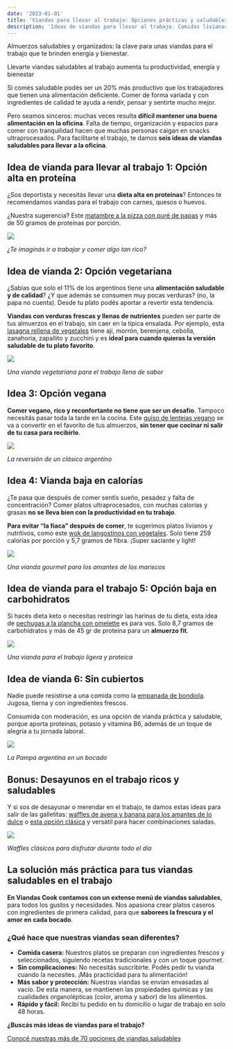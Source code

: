 ```yaml
---
date: '2023-01-01'
title: 'Viandas para llevar al trabajo: Opciones prácticas y saludables'
description: 'Ideas de viandas para llevar al trabajo. Comidas livianas, veganas, proteicas y más opciones para comer saludable en la oficina.'
---
```


<p>Almuerzos saludables y organizados: la clave para unas viandas para el trabajo que te brinden energía y bienestar.</p>

<p>Llevarte viandas saludables al trabajo aumenta tu productividad, energía y bienestar</p>

<p>Si comés saludable podés ser un 20% más productivo que los trabajadores que tienen una alimentación deficiente. Comer de forma variada y con ingredientes de calidad te ayuda a rendir, pensar y sentirte mucho mejor.</p>

<p>Pero seamos sinceros: muchas veces resulta <strong>difícil mantener una buena alimentación en la oficina</strong>. Falta de tiempo, organización y espacios para comer con tranquilidad hacen que muchas personas caigan en snacks ultraprocesados. Para facilitarte el trabajo, te damos <strong>seis ideas de viandas saludables para llevar a la oficina</strong>.</p>

<h2>Idea de vianda para llevar al trabajo 1: Opción alta en proteína</h2>

<p>¿Sos deportista y necesitás llevar una <strong>dieta alta en proteínas</strong>? Entonces te recomendamos viandas para el trabajo con carnes, quesos o huevos.</p>

<p>¿Nuestra sugerencia? Este <a href="/plato/matambre-a-la-pizza-con-pure-de-papa" title="Matambre a la pizza con puré de papas">matambre a la pizza con puré de papas</a> y más de 50 gramos de proteínas por porción.</p>

<div>
<a href="/plato/matambre-a-la-pizza-con-pure-de-papa" title="Matambre a la pizza con puré de papas">
  <img src="https://res.cloudinary.com/viandascook/image/upload/f_auto,q_auto/hg10jic70yqjllx9vl7k">
</a>

<em>¿Te imaginás ir a trabajar y comer algo tan rico?</em>

</div>

<h2>Idea de vianda 2: Opción vegetariana</h2>

<p>¿Sabías que solo el 11% de los argentinos tiene una <strong>alimentación saludable y de calidad</strong>? ¿Y que además se consumen muy pocas verduras? (no, la papa no cuenta). Desde tu plato podés aportar a revertir esta tendencia.</p>

<p><strong>Viandas con verduras frescas y llenas de nutrientes</strong> pueden ser parte de tus almuerzos en el trabajo, sin caer en la típica ensalada. Por ejemplo, esta <a href="/plato/lasagna-rellena-de-vegetales" title="Lasagna rellena de vegetales">lasagna rellena de vegetales</a> tiene ají, morrón, berenjena, cebolla, zanahoria, zapallito y zucchini y es <strong>ideal para cuando quieras la versión saludable de tu plato favorito</strong>.</p>

<div>
<a href="/plato/lasagna-rellena-de-vegetales" title="Lasagna rellena de vegetales">
  <img src="https://res.cloudinary.com/viandascook/image/upload/f_auto,q_auto/mbru4p30bqmdt8ymtv19">
</a>

<em>Una vianda vegetariana para el trabajo llena de sabor</em>

</div>

<h2>Idea 3: Opción vegana</h2>

<p><strong>Comer vegano, rico y reconfortante no tiene que ser un desafío</strong>. Tampoco necesitás pasar toda la tarde en la cocina. Este <a href="/plato/guiso-de-lentejas-vegano" title="Guiso de lentejas vegano">guiso de lentejas vegano</a> se va a convertir en el favorito de tus almuerzos, <strong>sin tener que cocinar ni salir de tu casa para recibirlo</strong>.</p>

<div>
<a href="/plato/guiso-de-lentejas-vegano" title="Guiso de lentejas vegano">
  <img src="https://res.cloudinary.com/viandascook/image/upload/f_auto,q_auto/tijtbtvmzdtiqfztper6">
</a>

<em>La reversión de un clásico argentino</em>

</div>

<h2>Idea 4: Vianda baja en calorías</h2>

<p>¿Te pasa que después de comer sentís sueño, pesadez y falta de concentración? Comer platos ultraprocesados, con muchas calorías y grasas <strong>no se lleva bien con la productividad en tu trabajo</strong>.</p>

<p><strong>Para evitar “la fiaca” después de comer</strong>, te sugerimos platos livianos y nutritivos, como este <a href="/plato/wok-de-langostinos-con-vegetales" title="Wok de langostinos con vegetales">wok de langostinos con vegetales</a>. Solo tiene 259 calorías por porción y 5,7 gramos de fibra. ¡Super saciante y light!</p>

<div>
<a href="/plato/wok-de-langostinos-con-vegetales" title="Wok de langostinos con vegetales">
  <img src="https://res.cloudinary.com/viandascook/image/upload/f_auto,q_auto/rqi6v7ec2fjxosdkshsx">
</a>

<em>Una vianda gourmet para los amantes de los mariscos</em>

</div>

<h2>Idea de vianda para el trabajo 5: Opción baja en carbohidratos</h2>

<p>Si hacés dieta keto o necesitas restringir las harinas de tu dieta, esta idea de <a href="/plato/pechugas-a-la-plancha-con-omellete" title="Pechugas a la plancha con omelette">pechugas a la plancha con omelette</a> es para vos. Solo 8,7 gramos de carbohidratos y más de 45 gr de proteína para un <strong>almuerzo fit</strong>.</p>

<div>
<a href="/plato/pechugas-a-la-plancha-con-omellete" title="Pechugas a la plancha con omelette">
  <img src="https://res.cloudinary.com/viandascook/image/upload/f_auto,q_auto/wvqi8sujjjlxthxgmmqs">
</a>

<em>Una vianda para el trabajo ligera y proteica</em>

</div>

<h2>Idea de vianda 6: Sin cubiertos</h2>

<p>Nadie puede resistirse a una comida como la <a href="/plato/empanada-de-bondiola" title="Empanada de bondiola">empanada de bondiola</a>. Jugosa, tierna y con ingredientes frescos.</p>

<p>Consumida con moderación, es una opción de vianda práctica y saludable, porque aporta proteínas, potasio y vitamina B6, además de un toque de alegría a tu jornada laboral.</p>

<div>
<a href="/plato/empanada-de-bondiola" title="Empanada de bondiola">
<img src="https://res.cloudinary.com/viandascook/image/upload/f_auto,q_auto/ymbyccpdehchqk7dpvez">
</a>

<em>La Pampa argentina en un bocado</em>

</div>

<h2>Bonus: Desayunos en el trabajo ricos y saludables</h2>

<p>Y si sos de desayunar o merendar en el trabajo, te damos estas ideas para salir de las galletitas: <a href="/plato/waffles-de-avena-y-banana" title="Waffles de avena y banana">waffles de avena y banana para los amantes de lo dulce</a> o <a href="/plato/waffles-clasicos" title="Waffles clásicos">esta opción clásica</a> y versátil para hacer combinaciones saladas.</p>

<div>
<a href="/plato/waffles-de-avena-y-banana" title="Waffles de avena y banana">
  <img src="https://res.cloudinary.com/viandascook/image/upload/f_auto,q_auto/b7ycdte9p1im1txazv5a">
</a>

<em>Waffles clásicos para disfrutar durante todo el día</em>

</div>

<h2>La solución más práctica para tus viandas saludables en el trabajo</h2>

<p><strong>En Viandas Cook contamos con un extenso menú de viandas saludables</strong>, para todos los gustos y necesidades. Nos apasiona crear platos caseros con ingredientes de primera calidad, para que <strong>saborees la frescura y el amor en cada bocado</strong>.</p>

<h3>¿Qué hace que nuestras viandas sean diferentes?</h3>

<ul>
  <li><strong>Comida casera:</strong> Nuestros platos se preparan con ingredientes frescos y seleccionados, siguiendo recetas tradicionales y con un toque gourmet.</li>
  <li><strong>Sin complicaciones:</strong> No necesitás suscribirte. Podés pedir tu vianda cuando la necesites. ¡Más practicidad para tu alimentación!</li>
  <li><strong>Más sabor y protección:</strong> Nuestras viandas se envían envasadas al vacío. De esta manera, se mantienen las propiedades químicas y las cualidades organolépticas (color, aroma y sabor) de los alimentos.</li>
  <li><strong>Rápido y fácil:</strong> Recibí tu pedido en tu domicilio o lugar de trabajo en solo 48 horas.</li>
</ul>

<p><strong>¿Buscás más ideas de viandas para el trabajo?</strong></p>
<p><a href="/menu" title="Viandas Cook | Menú">Conocé nuestras más de 70 opciones de viandas saludables</a></p>
